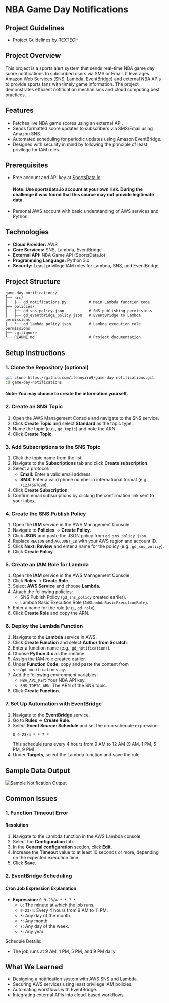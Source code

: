 # NBA Game Day Notifications

## Project Guidelines
- [Project Guidelines by REXTECH](https://www.youtube.com/watch?v=09WfkKc0x_Q)

## Project Overview
This project is a sports alert system that sends real-time NBA game day score notifications to subscribed users via SMS or Email. It leverages Amazon Web Services (SNS, Lambda, EventBridge) and external NBA APIs to provide sports fans with timely game information. The project demonstrates efficient notification mechanisms and cloud computing best practices.

## Features
- Fetches live NBA game scores using an external API.
- Sends formatted score updates to subscribers via SMS/Email using Amazon SNS.
- Automated scheduling for periodic updates using Amazon EventBridge.
- Designed with security in mind by following the principle of least privilege for IAM roles.

## Prerequisites
- Free account and API key at [SportsData.io](https://sportsdata.io).
  #### Note: Use sportsdata.io account at your own risk. During the challenge it was found that this source may not provide legitimate data. 
- Personal AWS account with basic understanding of AWS services and Python.

## Technologies
- **Cloud Provider:** AWS
- **Core Services:** SNS, Lambda, EventBridge
- **External API:** NBA Game API (SportsData.io)
- **Programming Language:** Python 3.x
- **Security:** Least privilege IAM roles for Lambda, SNS, and EventBridge.

## Project Structure
```
game-day-notifications/
├── src/
│   ├── gd_notifications.py          # Main Lambda function code
├── policies/
│   ├── gd_sns_policy.json           # SNS publishing permissions
│   ├── gd_eventbridge_policy.json   # EventBridge to Lambda permissions
│   └── gd_lambda_policy.json        # Lambda execution role permissions
├── .gitignore
└── README.md                        # Project documentation
```

## Setup Instructions

### 1. Clone the Repository (optional)
```bash
git clone https://github.com/ifeanyiro9/game-day-notifications.git
cd game-day-notifications
```
   #### Note: You may choose to create the information yourself.

### 2. Create an SNS Topic
1. Open the AWS Management Console and navigate to the SNS service.
2. Click **Create Topic** and select **Standard** as the topic type.
3. Name the topic (e.g., `gd_topic`) and note the ARN.
4. Click **Create Topic**.

### 3. Add Subscriptions to the SNS Topic
1. Click the topic name from the list.
2. Navigate to the **Subscriptions** tab and click **Create subscription**.
3. Select a protocol:
   - **Email:** Enter a valid email address.
   - **SMS:** Enter a valid phone number in international format (e.g., `+1234567890`).
4. Click **Create Subscription**.
5. Confirm email subscriptions by clicking the confirmation link sent to your inbox.

### 4. Create the SNS Publish Policy
1. Open the **IAM** service in the AWS Management Console.
2. Navigate to **Policies** → **Create Policy**.
3. Click **JSON** and paste the JSON policy from `gd_sns_policy.json`.
4. Replace `REGION` and `ACCOUNT_ID` with your AWS region and account ID.
5. Click **Next: Review** and enter a name for the policy (e.g., `gd_sns_policy`).
6. Click **Create Policy**.

### 5. Create an IAM Role for Lambda
1. Open the **IAM** service in the AWS Management Console.
2. Click **Roles** → **Create Role**.
3. Select **AWS Service** and choose **Lambda**.
4. Attach the following policies:
   - SNS Publish Policy (`gd_sns_policy` created earlier).
   - Lambda Basic Execution Role (`AWSLambdaBasicExecutionRole`).
5. Enter a name for the role (e.g., `gd_role`).
6. Click **Create Role** and copy the ARN.

### 6. Deploy the Lambda Function
1. Navigate to the **Lambda** service in AWS.
2. Click **Create Function** and select **Author from Scratch**.
3. Enter a function name (e.g., `gd_notifications`).
4. Choose **Python 3.x** as the runtime.
5. Assign the IAM role created earlier.
6. Under **Function Code**, copy and paste the content from `src/gd_notifications.py`.
7. Add the following environment variables:
   - `NBA_API_KEY`: Your NBA API key.
   - `SNS_TOPIC_ARN`: The ARN of the SNS topic.
8. Click **Create Function**.

### 7. Set Up Automation with EventBridge
1. Navigate to the **EventBridge** service.
2. Go to **Rules** → **Create Rule**.
3. Select **Event Source: Schedule** and set the cron schedule expression:
   ```cron
   0 9-23/4 * * ? *
   ```
   This schedule runs every 4 hours from 9 AM to 12 AM (9 AM, 1 PM, 5 PM, 9 PM).
4. Under **Targets**, select the Lambda function and save the rule.

## Sample Data Output
![Sample Notification Output](notificationapp_sampleoutput.png)

## Common Issues

### 1. Function Timeout Error
#### Resolution
1. Navigate to the Lambda function in the AWS Lambda console.
2. Select the **Configuration** tab.
3. In the **General configuration** section, click **Edit**.
4. Increase the **Timeout** value to at least 10 seconds or more, depending on the expected execution time.
5. Click **Save**.

### 2. EventBridge Scheduling
#### Cron Job Expression Explanation
- **Expression:** `0 9-23/4 * * ? *`
  - `0`: The minute at which the job runs.
  - `9-23/4`: Every 4 hours from 9 AM to 11 PM.
  - `*`: Any day of the month.
  - `*`: Any month.
  - `?`: Any day of the week.
  - `*`: Any year.

Schedule Details:
- The job runs at 9 AM, 1 PM, 5 PM, and 9 PM daily.

## What We Learned
- Designing a notification system with AWS SNS and Lambda.
- Securing AWS services using least privilege IAM policies.
- Automating workflows with EventBridge.
- Integrating external APIs into cloud-based workflows.

